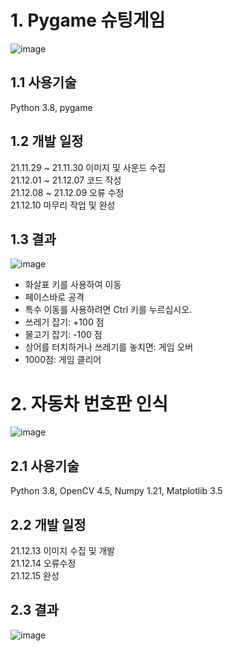 # 1. Pygame 슈팅게임
![image](https://user-images.githubusercontent.com/94373380/173244511-eb0aa64d-dd9e-4bed-8cbc-a72cdf906f3f.png)

## 1.1 사용기술
Python 3.8, pygame

## 1.2 개발 일정
21.11.29 ~ 21.11.30 이미지 및 사운드 수집                                  
21.12.01 ~ 21.12.07 코드 작성                                                 
21.12.08 ~ 21.12.09 오류 수정                                                  
21.12.10 마무리 작업 및 완성

## 1.3 결과
![image](https://user-images.githubusercontent.com/94373380/173244001-524f0441-485d-45bf-88c0-8c690f384194.png)

* 화살표 키를 사용하여 이동
* 페이스바로 공격
* 특수 이동를 사용하려면 Ctrl 키를 누르십시오.
* 쓰레기 잡기: +100 점
* 물고기 잡기: -100 점
* 상어를 터치하거나 쓰레기를 놓치면: 게임 오버
* 1000점: 게임 클리어


# 2. 자동차 번호판 인식
![image](https://user-images.githubusercontent.com/94373380/173244500-22a52eba-0fc4-4f55-a77c-05049574abac.png)

## 2.1 사용기술
Python 3.8, OpenCV 4.5, Numpy 1.21, Matplotlib 3.5

## 2.2 개발 일정
21.12.13 이미지 수집 및 개발                                   
21.12.14 오류수정                                        
21.12.15 완성        

## 2.3 결과
![image](https://user-images.githubusercontent.com/94373380/173244628-dfae1337-a2d3-4ddc-9ecf-c7c9d17ea94e.png)
